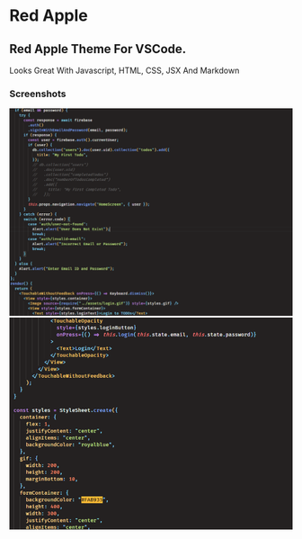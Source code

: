 # Red Apple

## Red Apple Theme For VSCode.

Looks Great With Javascript, HTML, CSS, JSX And Markdown

### Screenshots

![Screenshot 1](/assets/screenshot1.png "JSX")
![Screenshot 2](/assets/screenshot2.png "JSX")

